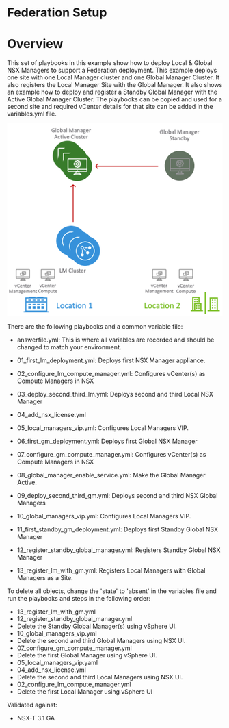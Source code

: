 # Federation Setup

# Overview
This set of playbooks in this example show how to deploy Local & Global NSX Managers to support a Federation deployment. This example deploys one site with one Local Manager cluster and one Global Manager Cluster. It also registers the Local Manager Site with the Global Manager. It also shows an example how to deploy and register a Standby Global Manager with the Active Global Manager Cluster. The playbooks can be copied and used for a second site and required vCenter details for that site can be added in the variables.yml file.

![](./images/Federation.png)

There are the following playbooks and a common variable file:

* answerfile.yml: This is where all variables are recorded and should be changed to match your environment. 

* 01_first_lm_deployment.yml: Deploys first NSX Manager appliance.
* 02_configure_lm_compute_manager.yml: Configures vCenter(s) as Compute Managers in NSX
* 03_deploy_second_third_lm.yml: Deploys second and third Local NSX Manager
* 04_add_nsx_license.yml
* 05_local_managers_vip.yml: Configures Local Managers VIP.
* 06_first_gm_deployment.yml: Deploys first Global NSX Manager
* 07_configure_gm_compute_manager.yml: Configures vCenter(s) as Compute Managers in NSX
* 08_global_manager_enable_service.yml: Make the Global Manager Active.
* 09_deploy_second_third_gm.yml: Deploys second and third NSX Global Managers
* 10_global_managers_vip.yml: Configures Local Managers VIP.
* 11_first_standby_gm_deployment.yml: Deploys first Standby Global NSX Manager
* 12_register_standby_global_manager.yml: Registers Standby Global NSX Manager
* 13_register_lm_with_gm.yml: Registers Local Managers with Global Managers as a Site. 

To delete all objects, change the 'state' to 'absent' in the variables file and run the playbooks and steps in the following order:

* 13_register_lm_with_gm.yml
* 12_register_standby_global_manager.yml
* Delete the Standby Global Manager(s) using vSphere UI. 
* 10_global_managers_vip.yml
* Delete the second and third Global Managers using NSX UI.
* 07_configure_gm_compute_manager.yml
* Delete the first Global Manager using vSphere UI.
* 05_local_managers_vip.yaml
* 04_add_nsx_license.yml
* Delete the second and third Local Managers using NSX UI.
* 02_configure_lm_compute_manager.yml
* Delete the first Local Manager using vSphere UI

Validated against:
* NSX-T 3.1 GA
